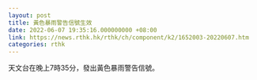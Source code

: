 ```yaml
---
layout: post
title: 黃色暴雨警告信號生效
date: 2022-06-07 19:35:16.000000000 +08:00
link: https://news.rthk.hk/rthk/ch/component/k2/1652003-20220607.htm
categories: rthk
---
```


天文台在晚上7時35分，發出黃色暴雨警告信號。

